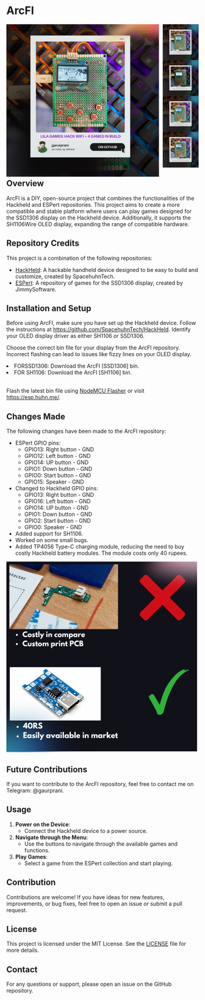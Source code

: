</head>
<body>
    <h1>ArcFI</h1>
<div class="gallery">
    <img src="https://raw.githubusercontent.com/garurprani/ArcFI/main/Images/1.png" alt="Image 1" width="400" style="float: left; margin-right: 10px;">
    <div style="display: flex; flex-wrap: wrap;">
        <img src="https://raw.githubusercontent.com/garurprani/ArcFI/main/Images/2.png" alt="Image 2" width="200" style="margin-right: 10px;">
        <img src="https://raw.githubusercontent.com/garurprani/ArcFI/main/Images/3.png" alt="Image 3" width="200" style="margin-right: 10px;">
        <img src="https://raw.githubusercontent.com/garurprani/ArcFI/main/Images/4.png" alt="Image 4" width="200" style="margin-right: 10px;">
        <img src="https://raw.githubusercontent.com/garurprani/ArcFI/main/Images/5.png" alt="Image 5" width="200">
    </div>
</div>



    
   <h2>Overview</h2>
    <p>ArcFI is a DIY, open-source project that combines the functionalities of the Hackheld and ESPert repositories. This project aims to create a more compatible and stable platform where users can play games designed for the SSD1306 display on the Hackheld device. Additionally, it supports the SH1106Wire OLED display, expanding the range of compatible hardware.</p>

   <h2>Repository Credits</h2>
    <p>This project is a combination of the following repositories:</p>
    <ul>
        <li><a href="https://github.com/SpacehuhnTech/HackHeld">HackHeld</a>: A hackable handheld device designed to be easy to build and customize, created by SpacehuhnTech.</li>
        <li><a href="https://github.com/JimmySoftware/ESPert">ESPert</a>: A repository of games for the SSD1306 display, created by JimmySoftware.</li>
    </ul>
  <h2>Installation and Setup</h2>
    <p>Before using ArcFI, make sure you have set up the Hackheld device. Follow the instructions at <a href="https://github.com/SpacehuhnTech/HackHeld">https://github.com/SpacehuhnTech/HackHeld</a>. Identify your OLED display driver as either SH1106 or SSD1306.</p>
    <p>Choose the correct bin file for your display from the ArcFI repository. Incorrect flashing can lead to issues like fizzy lines on your OLED display.</p>
<li>FORSSD1306: Download the ArcFI [SSD1306] bin.</li>
<li>FOR SH1106: Download the ArcFI [SH1106] bin.</li>
<BR>
<p>Flash the latest bin file using <a href="https://github.com/nodemcu/nodemcu-flasher">NodeMCU Flasher</a> or visit <a href="https://esp.huhn.me/">https://esp.huhn.me/</a>.</p>



  <h2>Changes Made</h2>
    <p>The following changes have been made to the ArcFI repository:</p>
    <ul>
        <li>ESPert GPIO pins:
            <ul>
                <li>GPIO13: Right button - GND</li>
                <li>GPIO12: Left button - GND</li>
                <li>GPIO14: UP button - GND</li>
                <li>GPIO1: Down button - GND</li>
                <li>GPIO0: Start button - GND</li>
                <li>GPIO15: Speaker - GND</li>
            </ul>
        </li>
        <li>Changed to Hackheld GPIO pins:
            <ul>
                <li>GPIO13: Right button - GND</li>
                <li>GPIO16: Left button - GND</li>
                <li>GPIO14: UP button - GND</li>
                <li>GPIO1: Down button - GND</li>
                <li>GPIO2: Start button - GND</li>
                <li>GPIO0: Speaker - GND</li>
            </ul>
        </li>
        <li>Added support for SH1106.</li>
        <li>Worked on some small bugs.</li>
        <li>Added TP4056 Type-C charging module, reducing the need to buy costly Hackheld battery modules. The module costs only 40 rupees.</li>
    </ul>
       <img src="https://raw.githubusercontent.com/garurprani/ArcFI/main/Images/tp4056.png" alt="Image 1">

  <h2>Future Contributions</h2>
    <p>If you want to contribute to the ArcFI repository, feel free to contact me on Telegram: @gaurprani.</p>

  <h2>Usage</h2>
    <ol>
        <li><strong>Power on the Device</strong>:
            <ul>
                <li>Connect the Hackheld device to a power source.</li>
            </ul>
        </li>
        <li><strong>Navigate through the Menu</strong>:
            <ul>
                <li>Use the buttons to navigate through the available games and functions.</li>
            </ul>
        </li>
        <li><strong>Play Games</strong>:
            <ul>
                <li>Select a game from the ESPert collection and start playing.</li>
            </ul>
        </li>
    </ol>

  <h2>Contribution</h2>
    <p>Contributions are welcome! If you have ideas for new features, improvements, or bug fixes, feel free to open an issue or submit a pull request.</p>

  <h2>License</h2>
    <p>This project is licensed under the MIT License. See the <a href="LICENSE">LICENSE</a> file for more details.</p>

  <h2>Contact</h2>
    <p>For any questions or support, please open an issue on the GitHub repository.</p>
</body>
</html>
